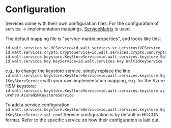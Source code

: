 # Configuration

Services come with their own configuration files. For the configuration of service -> implementation mappings, [ServiceMatrix](https://github.com/walt-id/service-matrix) is used.

The default mapping file is "service-matrix.properties", and looks like this:

```properties
id.walt.services.vc.VCService=id.walt.services.vc.LetstrustVCService
id.walt.services.crypto.CryptoService=id.walt.services.crypto.SunCryptoService
id.walt.services.keystore.KeyStoreService=id.walt.services.keystore.SqlKeyStoreService
id.walt.services.key.KeyService=id.walt.services.key.WaltIdKeyService
```

e.g., to change the keystore service, simply replace the line `id.walt.services.keystore.KeyStoreService=id.walt.services.keystore.SqlKeyStoreService` with your own implementation mapping, e.g. for the Azure HSM keystore: `id.walt.services.keystore.KeyStoreService=id.walt.services.keystore.azurehsm.AzureHSMKeystoreService`

To add a service configuration: `id.walt.services.keystore.KeyStoreService=id.walt.services.keystore.SqlKeyStoreService:sql.conf` Service configuration is by default in HOCON format. Refer to the specific service on how their configuration is laid out.
